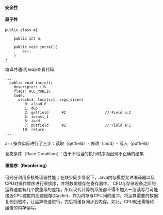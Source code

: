 
#### 安全性
#### 原子性
``` 
public class A{

    public int a;

    public void incre(){
        a++;
    }
}
```
编译并通过javap查看代码
```
...
  public void incre();
    descriptor: ()V
    flags: ACC_PUBLIC
    Code:
      stack=3, locals=1, args_size=1
         0: aload_0
         1: dup
         2: getfield      #2                  // Field a:I
         5: iconst_1
         6: iadd
         7: putfield      #2                  // Field a:I
        10: return
...
```
a++操作实际进行了三步：读取（getfield）- 修改（iadd）- 写入（putfield）

竞态条件（Race Condition）：由于不恰当的执行时序而出现不正确的结果

#### 重排序（Reordering）
可充分利用多核处理器性能；在缺少同步情况下，Java内存模型允许编译器以及CPU对操作顺序进行重排序，并将数值缓存在寄存器中。
CPU与存储设备之间的运算速度有几个数量级的差距，所以现代计算机系统都不得不加入一层读写尽可能接近CPU速度的高速缓存(Cache)，作为内存与CPU间的缓冲。将运算需要的数据复制到缓冲，让运算快速进行，完后将缓存同步到内存。如此，CPU就无需等待缓慢的内存读写。